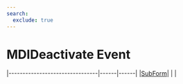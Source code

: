 ```yaml
---
search:
  exclude: true
---
```


<h1 class="heading"><span class="name">MDIDeactivate Event</span></h1>

|--------------------------------|------|------|
|[SubForm](../objects/subform.md)|&nbsp;|&nbsp;|
